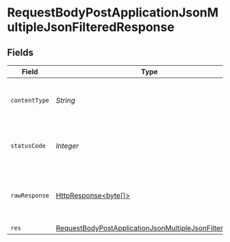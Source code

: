# RequestBodyPostApplicationJsonMultipleJsonFilteredResponse


## Fields

| Field                                                                                                                                     | Type                                                                                                                                      | Required                                                                                                                                  | Description                                                                                                                               |
| ----------------------------------------------------------------------------------------------------------------------------------------- | ----------------------------------------------------------------------------------------------------------------------------------------- | ----------------------------------------------------------------------------------------------------------------------------------------- | ----------------------------------------------------------------------------------------------------------------------------------------- |
| `contentType`                                                                                                                             | *String*                                                                                                                                  | :heavy_check_mark:                                                                                                                        | HTTP response content type for this operation                                                                                             |
| `statusCode`                                                                                                                              | *Integer*                                                                                                                                 | :heavy_check_mark:                                                                                                                        | HTTP response status code for this operation                                                                                              |
| `rawResponse`                                                                                                                             | [HttpResponse<byte[]>](https://docs.oracle.com/en/java/javase/11/docs/api/java.net.http/java/net/http/HttpResponse.html)                  | :heavy_minus_sign:                                                                                                                        | Raw HTTP response; suitable for custom response parsing                                                                                   |
| `res`                                                                                                                                     | [RequestBodyPostApplicationJsonMultipleJsonFilteredRes](../../models/operations/RequestBodyPostApplicationJsonMultipleJsonFilteredRes.md) | :heavy_minus_sign:                                                                                                                        | OK                                                                                                                                        |
